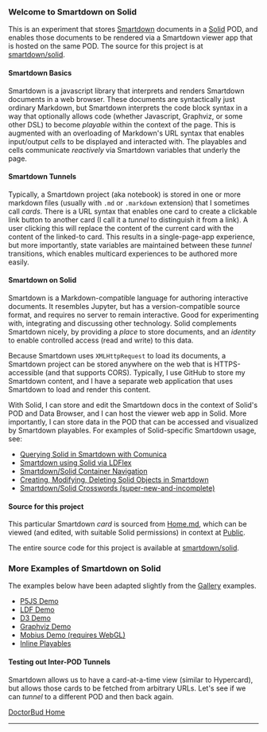 ### Welcome to Smartdown on Solid

This is an experiment that stores [Smartdown](https://smartdown.io) documents in a [Solid](https://solid.github.io/information/) POD, and enables those documents to be rendered via a Smartdown viewer app that is hosted on the same POD. The source for this project is at [smartdown/solid](https://github.com/smartdown/solid).

#### Smartdown Basics

Smartdown is a javascript library that interprets and renders Smartdown documents in a web browser. These documents are syntactically just ordinary Markdown, but Smartdown interprets the code block syntax in a way that optionally allows code (whether Javascript, Graphviz, or some other DSL) to become *playable* within the context of the page. This is augmented with an overloading of Markdown's URL syntax that enables input/output *cells* to be displayed and interacted with. The playables and cells communicate *reactively* via Smartdown variables that underly the page.


#### Smartdown Tunnels

Typically, a Smartdown project (aka notebook) is stored in one or more markdown files (usually with `.md` or `.markdown` extension) that I sometimes call *cards*. There is a URL syntax that enables one card to create a clickable link button to another card (I call it a *tunnel* to distinguish it from a link). A user clicking this will replace the content of the current card with the content of the linked-to card. This results in a single-page-app experience, but more importantly, state variables are maintained between these *tunnel* transitions, which enables multicard experiences to be authored more easily.


#### Smartdown on Solid

Smartdown is a Markdown-compatible language for authoring interactive documents. It resembles Jupyter, but has a version-compatible source format, and requires no server to remain interactive. Good for experimenting with, integrating and discussing other technology. Solid complements Smartdown nicely, by providing a *place* to store documents, and an *identity* to enable controlled access (read and write) to this data.

Because Smartdown uses `XMLHttpRequest` to load its documents, a Smartdown project can be stored anywhere on the web that is HTTPS-accessible (and that supports CORS). Typically, I use GitHub to store my Smartdown content, and I have a separate web application that uses Smartdown to load and render this content.

With Solid, I can store and edit the Smartdown docs in the context of Solid's POD and Data Browser, and I can host the viewer web app in Solid. More importantly, I can store data in the POD that can be accessed and visualized by Smartdown playables. For examples of Solid-specific Smartdown usage, see:

- [Querying Solid in Smartdown with Comunica](:@/public/SolidQueries.md)
- [Smartdown using Solid via LDFlex](:@/public/SolidLDFlex.md)
- [Smartdown/Solid Container Navigation](:@/public/SolidLDFlexContainer.md)
- [Creating, Modifying, Deleting Solid Objects in Smartdown](:@/public/SolidLDFlexMutation.md)
- [Smartdown/Solid Crosswords (super-new-and-incomplete)](:@/public/SolidCrossword.md)


#### Source for this project

This particular Smartdown *card* is sourced from [Home.md](https://smartdown.solid.community/public/Home.md), which can be viewed (and edited, with suitable Solid permissions) in context at [Public](https://smartdown.solid.community/public/).

The entire source code for this project is available at [smartdown/solid](https://github.com/smartdown/solid/).


### More Examples of Smartdown on Solid

The examples below have been adapted slightly from the [Gallery](https://smartdown.site) examples.

- [P5JS Demo](:@/public/P5JS.md)
- [LDF Demo](:@/public/LDF.md)
- [D3 Demo](:@/public/D3.md)
- [Graphviz Demo](:@/public/Graphviz.md)
- [Mobius Demo (requires WebGL)](:@/public/Mobius.md)
- [Inline Playables](:@/public/Inlines.md)


#### Testing out Inter-POD Tunnels

Smartdown allows us to have a card-at-a-time view (similar to Hypercard), but allows those cards to be fetched from arbitrary URLs. Let's see if we can *tunnel* to a different POD and then back again.

[DoctorBud Home](:@https://doctorbud.solid.community/public/Home.md)



---
